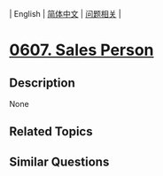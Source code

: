 
| English | [简体中文](README.md) | [问题相关](QUESTION.md) |
# [0607. Sales Person](https://leetcode-cn.com/problems/sales-person/)
## Description
None
## Related Topics

## Similar Questions

